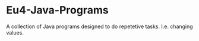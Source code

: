 # Eu4-Java-Programs
A collection of Java programs designed to do repetetive tasks. I.e. changing values.

